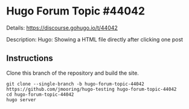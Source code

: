 # Hugo Forum Topic #44042

Details: <https://discourse.gohugo.io/t/44042>

Description: Hugo: Showing a HTML file directly after clicking one post

## Instructions

Clone this branch of the repository and build the site.

```text
git clone --single-branch -b hugo-forum-topic-44042 https://github.com/jmooring/hugo-testing hugo-forum-topic-44042
cd hugo-forum-topic-44042
hugo server
```
